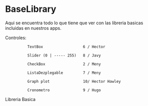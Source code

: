BaseLibrary
===========

Aqui se encuentra todo lo que tiene que ver con las libreria basicas incluidas en nuestros apps.

Controles:

              TextBox                  6 / Hector

              Slider (0 | ----- 255)   8 / Javy

              CheckBox                 2 / Meny

              ListaDezplegable         7 / Meny

              Graph plot               10/ Hector Hawley

              Cronometro               9 / Hugo
             


Libreria Basica
